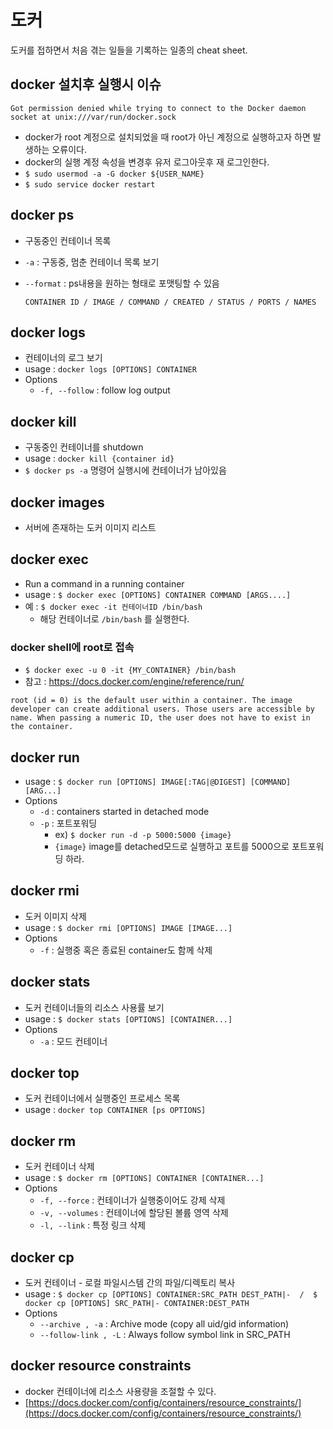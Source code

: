 # 도커
도커를 접하면서 처음 겪는 일들을 기록하는 일종의 cheat sheet.

## docker 설치후 실행시 이슈

```
Got permission denied while trying to connect to the Docker daemon socket at unix:///var/run/docker.sock
```
- docker가 root 계정으로 설치되었을 때 root가 아닌 계정으로 실행하고자 하면 발생하는 오류이다.
- docker의 실행 계정 속성을 변경후 유저 로그아웃후 재 로그인한다.
- `$ sudo usermod -a -G docker ${USER_NAME}`
- `$ sudo service docker restart`


## docker ps
- 구동중인 컨테이너 목록
- `-a` : 구동중, 멈춘 컨테이너 목록 보기
- `--format` : ps내용을 원하는 형태로 포맷팅할 수 있음

	```
	CONTAINER ID / IMAGE / COMMAND / CREATED / STATUS / PORTS / NAMES
	```

## docker logs
- 컨테이너의 로그 보기
- usage : `docker logs [OPTIONS] CONTAINER`
- Options
	- `-f, --follow` : follow log output

## docker kill
- 구동중인 컨테이너를 shutdown
- usage : `docker kill {container id}`
- `$ docker ps -a` 명령어 실행시에 컨테이너가 남아있음

## docker images
- 서버에 존재하는 도커 이미지 리스트

## docker exec
- Run a command in a running container
- usage : `$ docker exec [OPTIONS] CONTAINER COMMAND [ARGS....]`
- 예 : `$ docker exec -it 컨테이너ID /bin/bash`
	- 해당 컨테이너로 `/bin/bash` 를 실행한다.

### docker shell에 root로 접속
- `$ docker exec -u 0 -it {MY_CONTAINER} /bin/bash`
- 참고 : https://docs.docker.com/engine/reference/run/

```
root (id = 0) is the default user within a container. The image developer can create additional users. Those users are accessible by name. When passing a numeric ID, the user does not have to exist in the container.
```


## docker run
- usage : `$ docker run [OPTIONS] IMAGE[:TAG|@DIGEST] [COMMAND] [ARG...]`
- Options
	- `-d` : containers started in detached mode
	- `-p` : 포트포워딩
		- ex) `$ docker run -d -p 5000:5000 {image}`
		- `{image}` image를 detached모드로 실행하고 포트를 5000으로 포트포워딩 하라.

## docker rmi
- 도커 이미지 삭제
- usage : `$ docker rmi [OPTIONS] IMAGE [IMAGE...]`
- Options
	- `-f` : 실행중 혹은 종료된 container도 함께 삭제

## docker stats
- 도커 컨테이너들의 리소스 사용률 보기
- usage : `$ docker stats [OPTIONS] [CONTAINER...]`
- Options
	- `-a` : 모드 컨테이너

## docker top
- 도커 컨테이너에서 실행중인 프로세스 목록
- usage : `docker top CONTAINER [ps OPTIONS]`

## docker rm
- 도커 컨테이너 삭제
- usage : `$ docker rm [OPTIONS] CONTAINER [CONTAINER...]`
- Options
  - `-f, --force` : 컨테이너가 실행중이어도 강제 삭제
  - `-v, --volumes` : 컨테이너에 할당된 볼륨 영역 삭제
  - `-l, --link` : 특정 링크 삭제

## docker cp
- 도커 컨테이너 - 로컬 파일시스템 간의 파일/디렉토리 복사
- usage : `$ docker cp [OPTIONS] CONTAINER:SRC_PATH DEST_PATH|-  /  $ docker cp [OPTIONS] SRC_PATH|- CONTAINER:DEST_PATH`
- Options
  - `--archive , -a` : Archive mode (copy all uid/gid information)
  - `--follow-link , -L` : Always follow symbol link in SRC\_PATH

## docker resource constraints
- docker 컨테이너에 리소스 사용량을 조절할 수 있다.
- [https://docs.docker.com/config/containers/resource_constraints/](https://docs.docker.com/config/containers/resource_constraints/)
